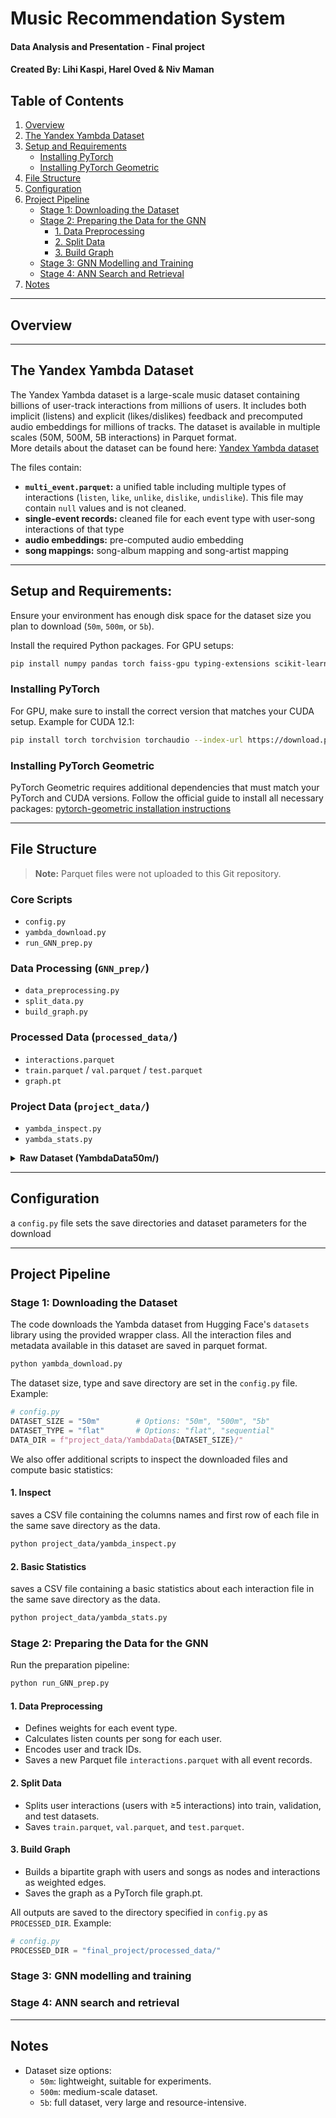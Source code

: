 # Music Recommendation System
#### Data Analysis and Presentation - Final project
#### Created By: Lihi Kaspi, Harel Oved & Niv Maman

## Table of Contents

1. [Overview](#overview)
2. [The Yandex Yambda Dataset](#the-yandex-yambda-dataset)
3. [Setup and Requirements](#setup-and-requirements)
   - [Installing PyTorch](#installing-pytorch)
   - [Installing PyTorch Geometric](#installing-pytorch-geometric)
4. [File Structure](#file-structure)
5. [Configuration](#configuration)
6. [Project Pipeline](#project-pipeline)
   - [Stage 1: Downloading the Dataset](#stage-1-downloading-the-dataset)
   - [Stage 2: Preparing the Data for the GNN](#stage-2-preparing-the-data-for-the-gnn)
     - [1. Data Preprocessing](#1-data-preprocessing)
     - [2. Split Data](#2-split-data)
     - [3. Build Graph](#3-build-graph)
   - [Stage 3: GNN Modelling and Training](#stage-3-gnn-modelling-and-training)
   - [Stage 4: ANN Search and Retrieval](#stage-4-ann-search-and-retrieval)
7. [Notes](#notes)

---

## Overview


---

## The Yandex Yambda Dataset

The Yandex Yambda dataset is a large-scale music dataset containing billions of user-track interactions from millions of users. 
It includes both implicit (listens) and explicit (likes/dislikes) feedback and precomputed audio embeddings for millions of tracks. 
The dataset is available in multiple scales (50M, 500M, 5B interactions) in Parquet format.  
More details about the dataset can be found here: [Yandex Yambda dataset](https://huggingface.co/datasets/yandex/yambda)

The files contain:
- **`multi_event.parquet`:** a unified table including multiple types of interactions (`listen`, `like`, `unlike`, `dislike`, `undislike`). This file may contain `null` values and is not cleaned.
- **single-event records:** cleaned file for each event type with user-song interactions of that type
- **audio embeddings:** pre-computed audio embedding
- **song mappings:** song-album mapping and song-artist mapping

---

## Setup and Requirements:

Ensure your environment has enough disk space for the dataset size you plan to download (`50m`, `500m`, or `5b`).

Install the required Python packages. For GPU setups:

```bash
pip install numpy pandas torch faiss-gpu typing-extensions scikit-learn
```

### Installing PyTorch

For GPU, make sure to install the correct version that matches your CUDA setup.
Example for CUDA 12.1:

```bash
pip install torch torchvision torchaudio --index-url https://download.pytorch.org/whl/cu121
```

### Installing PyTorch Geometric

PyTorch Geometric requires additional dependencies that must match your PyTorch and CUDA versions.
Follow the official guide to install all necessary packages:
[pytorch-geometric installation instructions](https://pytorch-geometric.readthedocs.io/en/latest/notes/installation.html)


---

## File Structure

> **Note:** Parquet files were not uploaded to this Git repository.

### Core Scripts
- `config.py`
- `yambda_download.py` 
- `run_GNN_prep.py`

### Data Processing (`GNN_prep/`)
- `data_preprocessing.py`
- `split_data.py`
- `build_graph.py`

### Processed Data (`processed_data/`)
- `interactions.parquet`
- `train.parquet` / `val.parquet` / `test.parquet`
- `graph.pt`

### Project Data (`project_data/`)
- `yambda_inspect.py`
- `yambda_stats.py`

<details>
<summary><strong>Raw Dataset (YambdaData50m/)</strong></summary>

  - `listens.parquet` / `likes.parquet` / `dislikes.parquet` / `unlikes.parquet` / `undislikes.parquet`
  - `multi_event.parquet`
  - `embeddings.parquet`
  - `album_mapping.parquet` / `artist_mapping.parquet`
  - `yambda_columns.csv`
  - `YambdaStats_50m.csv`

  </details>

---

## Configuration

a `config.py` file sets the save directories and dataset parameters for the download

---

## Project Pipeline

### Stage 1: Downloading the Dataset

The code downloads the Yambda dataset from Hugging Face's `datasets` library using the provided wrapper class.
All the interaction files and metadata available in this dataset are saved in parquet format.

```bash
python yambda_download.py
```

The dataset size, type and save directory are set in the `config.py` file. Example:

```python
# config.py
DATASET_SIZE = "50m"        # Options: "50m", "500m", "5b"
DATASET_TYPE = "flat"       # Options: "flat", "sequential"
DATA_DIR = f"project_data/YambdaData{DATASET_SIZE}/"
```

We also offer additional scripts to inspect the downloaded files and compute basic statistics:

#### 1. Inspect

saves a CSV file containing the columns names and first row of each file in the same save directory as the data.

```bash
python project_data/yambda_inspect.py
```

#### 2. Basic Statistics

saves a CSV file containing a basic statistics about each interaction file in the same save directory as the data.

```bash
python project_data/yambda_stats.py
```


### Stage 2: Preparing the Data for the GNN

Run the preparation pipeline:

```bash
python run_GNN_prep.py
```

#### 1. Data Preprocessing

- Defines weights for each event type.
- Calculates listen counts per song for each user.
- Encodes user and track IDs.
- Saves a new Parquet file `interactions.parquet` with all event records.

#### 2. Split Data

- Splits user interactions (users with ≥5 interactions) into train, validation, and test datasets.
- Saves `train.parquet`, `val.parquet`, and `test.parquet`.

#### 3. Build Graph

- Builds a bipartite graph with users and songs as nodes and interactions as weighted edges.
- Saves the graph as a PyTorch file graph.pt.


All outputs are saved to the directory specified in `config.py` as `PROCESSED_DIR`. Example:

```python
# config.py
PROCESSED_DIR = "final_project/processed_data/"
```

### Stage 3: GNN modelling and training


### Stage 4: ANN search and retrieval

---

## Notes

- Dataset size options:
  - `50m`: lightweight, suitable for experiments.
  - `500m`: medium-scale dataset.
  - `5b`: full dataset, very large and resource-intensive.


